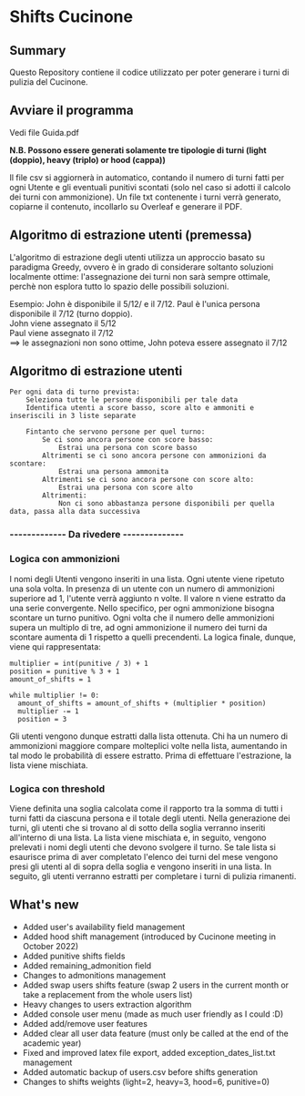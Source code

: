 # Shifts Cucinone

## Summary
Questo Repository contiene il codice utilizzato per poter generare i turni di pulizia del Cucinone.

## Avviare il programma 
Vedi file Guida.pdf

**N.B. Possono essere generati solamente tre tipologie di turni (light (doppio), heavy (triplo) or hood (cappa))**

Il file csv si aggiornerà in automatico, contando il numero di turni fatti per ogni Utente e gli eventuali punitivi scontati (solo nel caso si adotti il calcolo dei turni con ammonizione). Un file txt contenente i turni verrà generato, copiarne il contenuto, incollarlo su Overleaf e generare il PDF.

## Algoritmo di estrazione utenti (premessa)
L'algoritmo di estrazione degli utenti utilizza un approccio basato su paradigma Greedy, ovvero è in grado di considerare soltanto soluzioni localmente ottime: l'assegnazione dei turni non sarà sempre ottimale, perchè non esplora tutto lo spazio delle possibili soluzioni.

Esempio: John è disponibile il 5/12/ e il 7/12. Paul è l'unica persona disponibile il 7/12 (turno doppio).  
John viene assegnato il 5/12  
Paul viene assegnato il 7/12  
==> le assegnazioni non sono ottime, John poteva essere assegnato il 7/12  

## Algoritmo di estrazione utenti
```
Per ogni data di turno prevista:
    Seleziona tutte le persone disponibili per tale data
    Identifica utenti a score basso, score alto e ammoniti e inseriscili in 3 liste separate
    
    Fintanto che servono persone per quel turno:
        Se ci sono ancora persone con score basso:
            Estrai una persona con score basso
        Altrimenti se ci sono ancora persone con ammonizioni da scontare:
            Estrai una persona ammonita
        Altrimenti se ci sono ancora persone con score alto:
            Estrai una persona con score alto
        Altrimenti:
            Non ci sono abbastanza persone disponibili per quella data, passa alla data successiva

```

### ------------- Da rivedere --------------

### Logica con ammonizioni
I nomi degli Utenti vengono inseriti in una lista. Ogni utente viene ripetuto una sola volta.
In presenza di un utente con un numero di ammonizioni superiore ad 1, l'utente verrà aggiunto n volte. Il valore n viene estratto da una serie convergente. Nello specifico, per ogni ammonizione bisogna scontare un turno punitivo. Ogni volta che il numero delle ammonizioni supera un multiplo di tre, ad ogni ammonizione il numero dei turni da scontare aumenta di 1 rispetto a quelli precendenti. La logica finale, dunque, viene qui rappresentata:

```
multiplier = int(punitive / 3) + 1
position = punitive % 3 + 1
amount_of_shifts = 1

while multiplier != 0:
  amount_of_shifts = amount_of_shifts + (multiplier * position)
  multiplier -= 1
  position = 3
```

Gli utenti vengono dunque estratti dalla lista ottenuta. Chi ha un numero di ammonizioni maggiore compare molteplici volte nella lista, aumentando in tal modo le probabilità di essere estratto. Prima di effettuare l'estrazione, la lista viene mischiata.

### Logica con threshold
Viene definita una soglia calcolata come il rapporto tra la somma di tutti i turni fatti da ciascuna persona e il totale degli utenti.
Nella generazione dei turni, gli utenti che si trovano al di sotto della soglia verranno inseriti all'interno di una lista.
La lista viene mischiata e, in seguito, vengono prelevati i nomi degli utenti che devono svolgere il turno.
Se tale lista si esaurisce prima di aver completato l'elenco dei turni del mese vengono presi gli utenti al di sopra della soglia e vengono inseriti in una lista. In seguito, gli utenti verranno estratti per completare i turni di pulizia rimanenti.

## What's new
* Added user's availability field management
* Added hood shift management (introduced by Cucinone meeting in October 2022)
* Added punitive shifts fields
* Added remaining_admonition field
* Changes to admonitions management
* Added swap users shifts feature (swap 2 users in the current month or take a replacement from the whole users list)
* Heavy changes to users extraction algorithm
* Added console user menu (made as much user friendly as I could :D)
* Added add/remove user features
* Added clear all user data feature (must only be called at the end of the academic year)
* Fixed and improved latex file export, added exception_dates_list.txt management
* Added automatic backup of users.csv before shifts generation
* Changes to shifts weights (light=2, heavy=3, hood=6, punitive=0)
